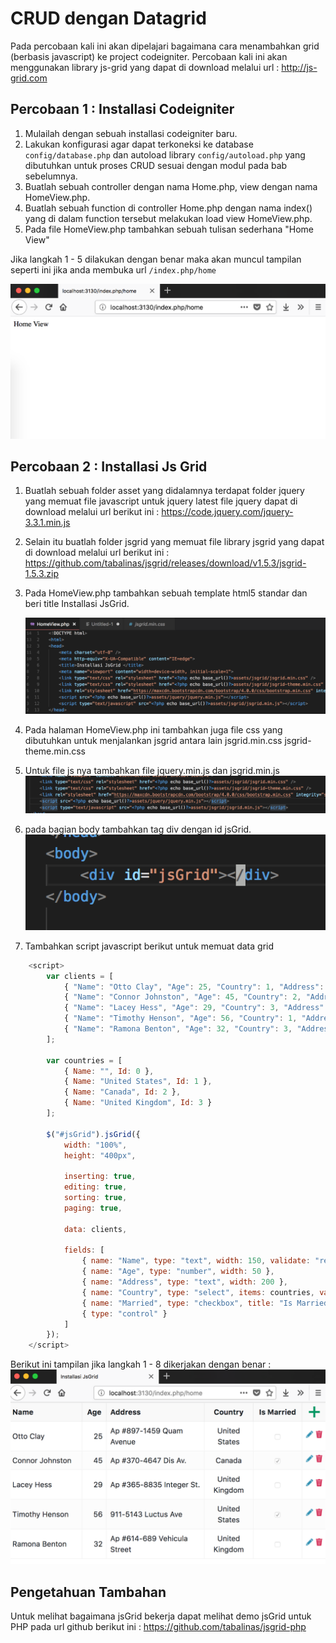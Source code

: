 # CRUD dengan Datagrid

Pada percobaan kali ini akan dipelajari bagaimana cara menambahkan grid (berbasis javascript) ke project codeigniter. Percobaan kali ini akan menggunakan library js-grid yang dapat di download melalui url : http://js-grid.com

## Percobaan 1 : Installasi Codeigniter

1.  Mulailah dengan sebuah installasi codeigniter baru.
2.  Lakukan konfigurasi agar dapat terkoneksi ke database `config/database.php` dan autoload library `config/autoload.php` yang dibutuhkan untuk proses CRUD sesuai dengan modul pada bab sebelumnya.
3.  Buatlah sebuah controller dengan nama Home.php, view dengan nama HomeView.php.
4.  Buatlah sebuah function di controller Home.php dengan nama index() yang di dalam function tersebut melakukan load view HomeView.php.
5.  Pada file HomeView.php tambahkan sebuah tulisan sederhana "Home View"

Jika langkah 1 - 5 dilakukan dengan benar maka akan muncul tampilan seperti ini jika anda membuka url `/index.php/home`

![Hasil Langkah Percobaan 1 - 5](./images/07/hasil1-5.png)

## Percobaan 2 : Installasi Js Grid

1.  Buatlah sebuah folder asset yang didalamnya terdapat folder jquery yang memuat file javascript untuk jquery latest file jquery dapat di download melalui url berikut ini : https://code.jquery.com/jquery-3.3.1.min.js
2.  Selain itu buatlah folder jsgrid yang memuat file library jsgrid yang dapat di download melalui url berikut ini : https://github.com/tabalinas/jsgrid/releases/download/v1.5.3/jsgrid-1.5.3.zip
3.  Pada HomeView.php tambahkan sebuah template html5 standar dan beri title Installasi JsGrid.

    ![](./images/07/htmlJsGrid.png)

4.  Pada halaman HomeView.php ini tambahkan juga file css yang dibutuhkan untuk menjalankan jsgrid antara lain jsgrid.min.css jsgrid-theme.min.css
5.  Untuk file js nya tambahkan file jquery.min.js dan jsgrid.min.js
    ![](./images/07/cssJsGrid.png)
6.  pada bagian body tambahkan tag div dengan id jsGrid.
    ![](./images/07/jsgridbody.png)
7.  Tambahkan script javascript berikut untuk memuat data grid

```javascript
    <script>
        var clients = [
            { "Name": "Otto Clay", "Age": 25, "Country": 1, "Address": "Ap #897-1459 Quam Avenue", "Married": false },
            { "Name": "Connor Johnston", "Age": 45, "Country": 2, "Address": "Ap #370-4647 Dis Av.", "Married": true },
            { "Name": "Lacey Hess", "Age": 29, "Country": 3, "Address": "Ap #365-8835 Integer St.", "Married": false },
            { "Name": "Timothy Henson", "Age": 56, "Country": 1, "Address": "911-5143 Luctus Ave", "Married": true },
            { "Name": "Ramona Benton", "Age": 32, "Country": 3, "Address": "Ap #614-689 Vehicula Street", "Married": false }
        ];

        var countries = [
            { Name: "", Id: 0 },
            { Name: "United States", Id: 1 },
            { Name: "Canada", Id: 2 },
            { Name: "United Kingdom", Id: 3 }
        ];

        $("#jsGrid").jsGrid({
            width: "100%",
            height: "400px",

            inserting: true,
            editing: true,
            sorting: true,
            paging: true,

            data: clients,

            fields: [
                { name: "Name", type: "text", width: 150, validate: "required" },
                { name: "Age", type: "number", width: 50 },
                { name: "Address", type: "text", width: 200 },
                { name: "Country", type: "select", items: countries, valueField: "Id", textField: "Name" },
                { name: "Married", type: "checkbox", title: "Is Married", sorting: false },
                { type: "control" }
            ]
        });
    </script>
```

Berikut ini tampilan jika langkah 1 - 8 dikerjakan dengan benar :
![](./images/07/result.png)

## Pengetahuan Tambahan

Untuk melihat bagaimana jsGrid bekerja dapat melihat demo jsGrid untuk PHP pada url github berikut ini : https://github.com/tabalinas/jsgrid-php
